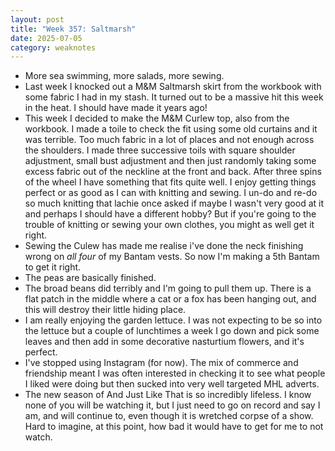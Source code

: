 ```yaml
---
layout: post
title: "Week 357: Saltmarsh"
date: 2025-07-05
category: weaknotes
---
```

* More sea swimming, more salads, more sewing.
* Last week I knocked out a M&M Saltmarsh skirt from the workbook with some fabric I had in my stash. It turned out to be a massive hit this week in the heat. I should have made it years ago!
* This week I decided to make the M&M Curlew top, also from the workbook. I made a toile to check the fit using some old curtains and it was terrible. Too much fabric in a lot of places and not enough across the shoulders. I made three successive toils with square shoulder adjustment, small bust adjustment and then just randomly taking some excess fabric out of the neckline at the front and back. After three spins of the wheel I have something that fits quite well. I enjoy getting things perfect or as good as I can with knitting and sewing. I un-do and re-do so much knitting that lachie once asked if maybe I wasn't very good at it and perhaps I should have a different hobby? But if you're going to the trouble of knitting or sewing your own clothes, you might as well get it right.
* Sewing the Culew has made me realise i've done the neck finishing wrong on _all four_ of my Bantam vests. So now I'm making a 5th Bantam to get it right.
* The peas are basically finished.
* The broad beans did terribly and I'm going to pull them up. There is a flat patch in the middle where a cat or a fox has been hanging out, and this will destroy their little hiding place.
* I am really enjoying the garden lettuce. I was not expecting to be so into the lettuce but a couple of lunchtimes a week I go down and pick some leaves and then add in some decorative nasturtium flowers, and it's perfect.
* I've stopped using Instagram (for now). The mix of commerce and friendship meant I was often interested in checking it to see what people I liked were doing but then sucked into very well targeted MHL adverts.
* The new season of And Just Like That is so incredibly lifeless. I know none of you will be watching it, but I just need to go on record and say I am, and will continue to, even though it is wretched corpse of a show. Hard to imagine, at this point, how bad it would have to get for me to not watch.
